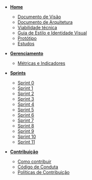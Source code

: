 ﻿﻿<!-- docs/_sidebar.md -->

- [**Home**](home.md)
  <!-- - [**Post Mortem**](postmortem.md) -->
  <!-- - [**Visão de Produto**](#) -->

    <!-- - [Termo de Abertura](project_charter.md) -->
    <!-- - [Estrutura Analítica do Projeto](wbs.md) -->

  - [Documento de Visão](vision_document.md)
  - [Documento de Arquitetura](architecture_document.md)
  - [Viabilidade técnica](architecture_techonologies.md)
  - [Guia de Estilo e Identidade Visual](style_guide.md)
  - [Protótipo](prototype.md)
  - [Estudos](studies.md)
    <!-- - [Canvas](canvas.md) -->
    <!-- - [Roadmap do Produto](product_roadmap.md) -->

<!-- - [**Viabilidade técnica**](#) -->
 <!-- - [Ferramentas de testes](tools_testing.md) -->

- [**Gerenciamento**](#)

  <!-- - [Processo do projeto](project_methodology.md) -->

  - [Métricas e Indicadores](indicators_metrics.md)

- [**Sprints**](#)

  - [Sprint 0](sprints/sprint_0.md)
  - [Sprint 1](sprints/sprint_1.md)
  - [Sprint 2](sprints/sprint_2.md)
  - [Sprint 3](sprints/sprint_3.md)
  - [Sprint 4](sprints/sprint_4.md)
  - [Sprint 5](sprints/sprint_5.md)
  - [Sprint 6](sprints/sprint_6.md)
  - [Sprint 7](sprints/sprint_7.md)
  - [Sprint 8](sprints/sprint_8.md)
  - [Sprint 9](sprints/sprint_9.md)
  - [Sprint 10](sprints/sprint_10.md)
  - [Sprint 11](sprints/sprint_11.md)

- [**Contribuição**](#)
  - [Como contribuir](contributing.md)
  - [Código de Conduta](code_of_conduct.md)
  - [Políticas de Contribuição](policies.md)
